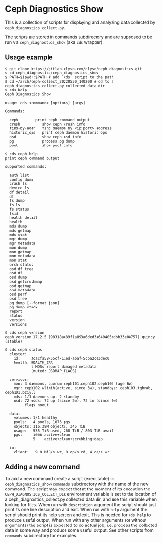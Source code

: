 # Ceph Diagnostics Show

This is a collection of scripts for displaying and analyzing data
collected by `ceph_diagnostics_collect.py`.

The scripts are stored in commands subdirectory and are supposed to be
run via `ceph_diagnostics_show` (aka `cds` wrapper).

## Usage example

```
$ git clone https://gitlab.clyso.com/clyso/ceph_diagnostics.git
$ cd ceph_diagnostics/ceph_diagnostics_show
$ PATH=$(pwd):$PATH # add `cds` script to the path
$ cd ~/arch/ceph-collect_20220530_140200 # cd to a ceph_diagnostics_collect.py collected data dir
$ cds help
Ceph Diagnostics Show

usage: cds <command> [options] [args]

Commands:

  ceph        print ceph command output
  crush          show ceph crush info
  find-by-addr   find daemon by <ip:port> address
  historic_ops   print ceph daemon historic ops
  osd            show ceph osd info
  pg             process pg dump
  pool           show pool info

$ cds ceph help
print ceph command output

supported commands:

  auth list
  config dump
  crash ls
  device ls
  df detail
  df
  fs dump
  fs ls
  fs status
  fsid
  health detail
  health
  mds dump
  mds getmap
  mds stat
  mgr dump
  mgr metadata
  mon dump
  mon getmap
  mon metadata
  mon stat
  orch status
  osd df tree
  osd df
  osd dump
  osd getcrushmap
  osd getmap
  osd metadata
  osd perf
  osd tree
  pg dump [--format json]
  pg dump_stuck
  report
  status
  version
  versions

$ cds ceph version
ceph version 17.2.5 (98318ae89f1a893a6ded3a640405cdbb33e08757) quincy (stable)

$ cds ceph status 
  cluster:
    id:     3cacfa58-55cf-11ed-abaf-5cba2c03dec0
    health: HEALTH_ERR
            1 MDSs report damaged metadata
            (muted: OSDMAP_FLAGS)
 
  services:
    mon: 3 daemons, quorum ceph101,ceph102,ceph103 (age 6w)
    mgr: ceph102.wlimih(active, since 3w), standbys: ceph103.tghnab, ceph101.bziyll
    mds: 1/1 daemons up, 2 standby
    osd: 72 osds: 72 up (since 2w), 72 in (since 6w)
         flags noout
 
  data:
    volumes: 1/1 healthy
    pools:   4 pools, 1073 pgs
    objects: 116.39M objects, 345 TiB
    usage:   535 TiB used, 268 TiB / 803 TiB avail
    pgs:     1068 active+clean
             5    active+clean+scrubbing+deep
 
  io:
    client:   9.0 MiB/s wr, 0 op/s rd, 4 op/s wr
``` 

## Adding a new command

To add a new command create a script (executable) in
`ceph_diagnostics_show/commands` subdirectory with the name of the new
command. The script may expect that at the moment of its execution the
`CEPH_DIAGNOSTICS_COLLECT_DIR` environment variable is set to the
location of a ceph_diagnostics_collect.py collected data dir, and use
this variable when looking for files. When run with `description`
argument the script should just print its one line description and
exit. When run with `help` argument the script should print its help
screen and exit. This is needed for `cds help` to produce useful
output. When run with any other arguments (or without arguments) the
script is expected to do actual job, i.e. process the collected data
in some way and produce some useful output. See other scripts from
`commands` subdirectory for examples.